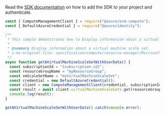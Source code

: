 Read the [SDK documentation](https://github.com/Azure/azure-sdk-for-js/blob/%40azure%2Farm-compute_18.0.0/sdk/compute/arm-compute/README.md) on how to add the SDK to your project and authenticate.

```javascript
const { ComputeManagementClient } = require("@azure/arm-compute");
const { DefaultAzureCredential } = require("@azure/identity");

/**
 * This sample demonstrates how to Display information about a virtual machine scale set.
 *
 * @summary Display information about a virtual machine scale set.
 * x-ms-original-file: specification/compute/resource-manager/Microsoft.Compute/stable/2022-03-01/ComputeRP/examples/virtualMachineScaleSetExamples/VirtualMachineScaleSet_Get_WithUserData.json
 */
async function getAVirtualMachineScaleSetWithUserData() {
  const subscriptionId = "{subscription-id}";
  const resourceGroupName = "myResourceGroup";
  const vmScaleSetName = "myVirtualMachineScaleSet";
  const credential = new DefaultAzureCredential();
  const client = new ComputeManagementClient(credential, subscriptionId);
  const result = await client.virtualMachineScaleSets.get(resourceGroupName, vmScaleSetName);
  console.log(result);
}

getAVirtualMachineScaleSetWithUserData().catch(console.error);
```
